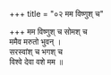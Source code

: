 +++
title = "०२ मम विष्णुश् च"

+++
मम विष्णुश् च सोमश् च  
ममैव मरुतो भुवन् ।  
सरस्वांश् च भगश् च  
विश्वे देवा वशे मम ॥